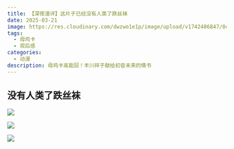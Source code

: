```yaml
---
title: 【深夜漫评】这片子已经没有人类了跌丝袜
date: 2025-03-21
image: https://res.cloudinary.com/dwzwo1e1p/image/upload/v1742486847/0c2a2f1e08dc595af1389d12395f8f4_ylekzr.png
tags:
  - 母鸡卡
  - 观后感
categories:
  - 动漫
description: 母鸡卡高能回！丰川祥子献给初音未来的情书
---
```

## 没有人类了跌丝袜

![](https://res.cloudinary.com/dwzwo1e1p/image/upload/v1742487039/a6c05917a1e6e0cfb018e6b2038fe0a_xocx5r.png)

![](https://res.cloudinary.com/dwzwo1e1p/image/upload/v1742487151/bc05bce632eb7e50e7bc4366f977d7e_qk7a5f.png)

![](https://res.cloudinary.com/dwzwo1e1p/image/upload/v1742487153/57e52ed6ce98cd7046a5540365c1877_hc7j13.png)
